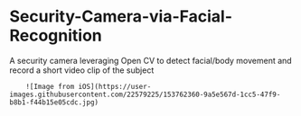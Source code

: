 # Security-Camera-via-Facial-Recognition
A security camera leveraging Open CV to detect facial/body movement and record a short video clip of the subject

        ![Image from iOS](https://user-images.githubusercontent.com/22579225/153762360-9a5e567d-1cc5-47f9-b8b1-f44b15e05cdc.jpg)

